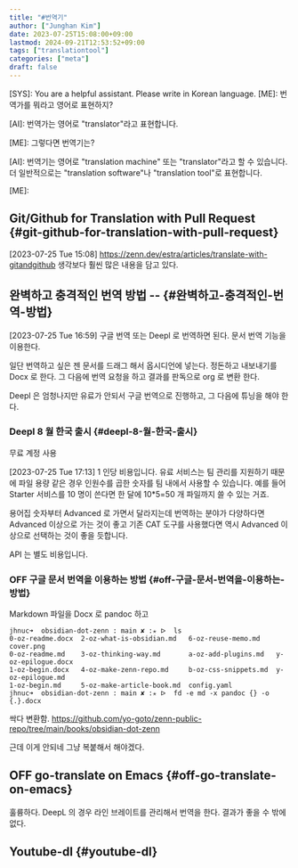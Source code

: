 ```yaml
---
title: "#번역기"
author: ["Junghan Kim"]
date: 2023-07-25T15:08:00+09:00
lastmod: 2024-09-21T12:53:52+09:00
tags: ["translationtool"]
categories: ["meta"]
draft: false
---
```


<div class="ai">

[SYS]: You are a helpful assistant. Please write in Korean language. [ME]: 번역가를 뭐라고 영어로 표현하지?

[AI]: 번역가는 영어로 "translator"라고 표현합니다.

[ME]: 그렇다면 번역기는?

[AI]: 번역기는 영어로 "translation machine" 또는 "translator"라고 할 수 있습니다. 더 일반적으로는 "translation software"나 "translation tool"로 표현합니다.

[ME]:

</div>


## Git/Github for Translation with Pull Request {#git-github-for-translation-with-pull-request}

<span class="timestamp-wrapper"><span class="timestamp">[2023-07-25 Tue 15:08]</span></span> <https://zenn.dev/estra/articles/translate-with-gitandgithub> 생각보다 훨씬 많은 내용을 담고 있다.


## 완벽하고 충격적인 번역 방법 --   {#완벽하고-충격적인-번역-방법}

<span class="timestamp-wrapper"><span class="timestamp">[2023-07-25 Tue 16:59]</span></span> 구글 번역 또는 Deepl 로 번역하면 된다. 문서 번역 기능을 이용한다.

일단 번역하고 싶은 젠 문서를 드래그 해서 옵시디언에 넣는다. 정돈하고 내보내기를 Docx 로 한다. 그 다음에 번역 요청을 하고 결과를 판독으로 org 로 변환 한다.

Deepl 은 엄청나지만 유료가 안되서 구글 번역으로 진행하고, 그 다음에 튜닝을 해야 한다.


### Deepl 8 월 한국 출시 {#deepl-8-월-한국-출시}

무료 계정 사용

<span class="timestamp-wrapper"><span class="timestamp">[2023-07-25 Tue 17:13]</span></span> 1 인당 비용입니다. 유료 서비스는 팀 관리를 지원하기 때문에 파일 용량 같은 경우 인원수를 곱한 숫자를 팀 내에서 사용할 수 있습니다. 예를 들어 Starter 서비스를 10 명이 쓴다면 한 달에 10\*5=50 개 파일까지 쓸 수 있는 거죠.

용어집 숫자부터 Advanced 로 가면서 달라지는데 번역하는 분야가 다양하다면 Advanced 이상으로 가는 것이 좋고 기존 CAT 도구를 사용했다면 역시 Advanced 이상으로 선택하는 것이 좋을 듯합니다.

API 는 별도 비용입니다.


### OFF 구글 문서 번역을 이용하는 방법 {#off-구글-문서-번역을-이용하는-방법}



Markdown 파일을 Docx 로 pandoc 하고

```text
jhnuc➜  obsidian-dot-zenn : main ✘ :✭ ᐅ  ls
0-oz-readme.docx  2-oz-what-is-obsidian.md   6-oz-reuse-memo.md    cover.png
0-oz-readme.md    3-oz-thinking-way.md       a-oz-add-plugins.md   y-oz-epilogue.docx
1-oz-begin.docx   4-oz-make-zenn-repo.md     b-oz-css-snippets.md  y-oz-epilogue.md
1-oz-begin.md     5-oz-make-article-book.md  config.yaml
jhnuc➜  obsidian-dot-zenn : main ✘ :✭ ᐅ  fd -e md -x pandoc {} -o {.}.docx

```

싹다 변환함. <https://github.com/yo-goto/zenn-public-repo/tree/main/books/obsidian-dot-zenn>

근데 이게 안되네 그냥 복붙해서 해야겠다.


## OFF go-translate on Emacs {#off-go-translate-on-emacs}



훌륭하다. DeepL 의 경우 라인 브레이트를 관리해서 번역을 한다. 결과가 좋을 수 밖에 없다.


## Youtube-dl {#youtube-dl}
